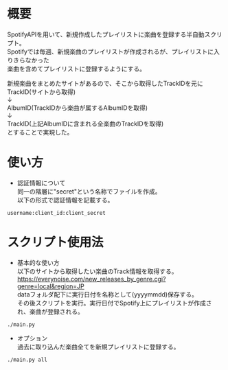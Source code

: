 # 概要
SpotifyAPIを用いて、新規作成したプレイリストに楽曲を登録する半自動スクリプト。  
Spotifyでは毎週、新規楽曲のプレイリストが作成されるが、プレイリストに入りきらなかった  
楽曲を含めてプレイリストに登録するようにする。

新規楽曲をまとめたサイトがあるので、そこから取得したTrackIDを元に  
TrackID(サイトから取得)  
↓  
AlbumID(TrackIDから楽曲が属するAlbumIDを取得)  
↓  
TrackID(上記AlbumIDに含まれる全楽曲のTrackIDを取得)  
とすることで実現した。  

# 使い方
- 認証情報について  
同一の階層に"secret"という名称でファイルを作成。  
以下の形式で認証情報を記載する。  
```
username:client_id:client_secret
```
# スクリプト使用法  
- 基本的な使い方   
以下のサイトから取得したい楽曲のTrack情報を取得する。  
https://everynoise.com/new_releases_by_genre.cgi?genre=local&region=JP  
dataフォルダ配下に実行日付を名称として(yyyymmdd)保存する。  
その後スクリプトを実行。実行日付でSpotify上にプレイリストが作成され、楽曲が登録される。  
```
./main.py
```

- オプション  
過去に取り込んだ楽曲全てを新規プレイリストに登録する。  
```
./main.py all
```